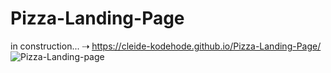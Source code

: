 # Pizza-Landing-Page
in construction...   ⇢    https://cleide-kodehode.github.io/Pizza-Landing-Page/
![Pizza-Landing-page](https://user-images.githubusercontent.com/113598976/220614052-f456960e-fda6-4257-b2c1-e6d7b12155bf.png)

